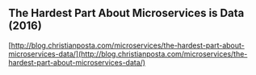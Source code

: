 ## The Hardest Part About Microservices is Data (2016)
  
  [http://blog.christianposta.com/microservices/the-hardest-part-about-microservices-data/](http://blog.christianposta.com/microservices/the-hardest-part-about-microservices-data/)